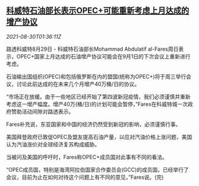 <!--1630288862000-->
[科威特石油部长表示OPEC+可能重新考虑上月达成的增产协议](https://cn.reuters.com/article/kuwait-oil-minister-0829-sun-idCNKBS2FV03D)
------

<div><i>2021-08-30T01:36:11Z</i></div><p>路透科威特8月29日 - 科威特石油部长Mohammad Abdulatif al-Fares周日表示，OPEC+国家上月达成的石油增产协议可能会在9月1日的下次会议上重新进行考虑。</p><p>石油输出国组织(OPEC)和包括俄罗斯在内的盟国(统称为OPEC+)将于周三举行会议，讨论此前达成的在未来几个月增产40万桶/日的协议。</p><p>“市场正在放缓。由于一些地区已经开始了第四波新冠疫情，我们必须谨慎并重新考虑这一增产幅度。增产40万(桶/日)的计划可能会暂停，”Fares在科威特城一次政府赞助活动间隙对路透表示。</p><p>Fares补充说，东亚国家和中国的经济仍然受到新冠的影响，必须谨慎行事。</p><p>美国拜登政府已敦促OPEC及盟友提高石油产量，以应对汽油价格上涨问题，美国认为汽油涨价对全球经济复苏构成威胁。</p><p>当被问及美国的呼吁时，Fares称OPEC+成员国对此事有不同的看法。</p><p>“OPEC成员国，特别是海湾阿拉伯国家合作委员会(GCC)的成员国，已经举行了会议，目前为止在如何对待这个问题上有不同的意见，”Fares说。(完)</p>

